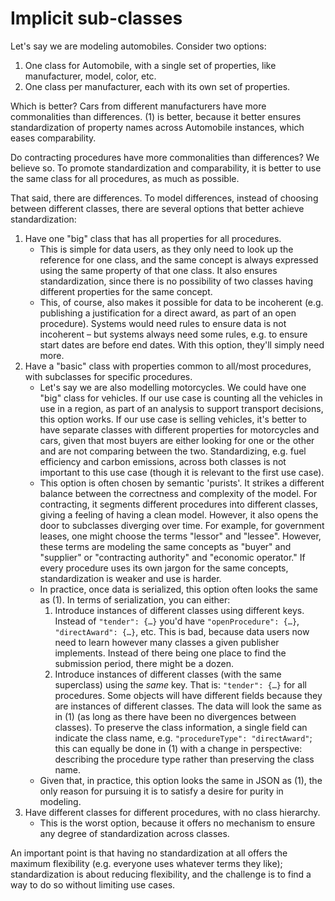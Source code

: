 # Implicit sub-classes

Let's say we are modeling automobiles. Consider two options:

1. One class for Automobile, with a single set of properties, like manufacturer, model, color, etc.
2. One class per manufacturer, each with its own set of properties.

Which is better? Cars from different manufacturers have more commonalities than differences. (1) is better, because it better ensures standardization of property names across Automobile instances, which eases comparability.

Do contracting procedures have more commonalities than differences? We believe so. To promote standardization and comparability, it is better to use the same class for all procedures, as much as possible.

That said, there are differences. To model differences, instead of choosing between different classes, there are several options that better achieve standardization:

1. Have one "big" class that has all properties for all procedures.
    * This is simple for data users, as they only need to look up the reference for one class, and the same concept is always expressed using the same property of that one class. It also ensures standardization, since there is no possibility of two classes having different properties for the same concept.
    * This, of course, also makes it possible for data to be incoherent (e.g. publishing a justification for a direct award, as part of an open procedure). Systems would need rules to ensure data is not incoherent – but systems always need some rules, e.g. to ensure start dates are before end dates. With this option, they'll simply need more.
1. Have a "basic" class with properties common to all/most procedures, with subclasses for specific procedures.
    * Let's say we are also modelling motorcycles. We could have one "big" class for vehicles. If our use case is counting all the vehicles in use in a region, as part of an analysis to support transport decisions, this option works. If our use case is selling vehicles, it's better to have separate classes with different properties for motorcycles and cars, given that most buyers are either looking for one or the other and are not comparing between the two. Standardizing, e.g. fuel efficiency and carbon emissions, across both classes is not important to this use case (though it is relevant to the first use case).
    * This option is often chosen by semantic 'purists'. It strikes a different balance between the correctness and complexity of the model. For contracting, it segments different procedures into different classes, giving a feeling of having a clean model. However, it also opens the door to subclasses diverging over time. For example, for government leases, one might choose the terms "lessor" and "lessee". However, these terms are modeling the same concepts as "buyer" and "supplier" or "contracting authority" and "economic operator." If every procedure uses its own jargon for the same concepts, standardization is weaker and use is harder.
    * In practice, once data is serialized, this option often looks the same as (1). In terms of serialization, you can either:
        1. Introduce instances of different classes using different keys. Instead of `"tender": {…}` you'd have `"openProcedure": {…}`, `"directAward": {…}`, etc. This is bad, because data users now need to learn however many classes a given publisher implements. Instead of there being one place to find the submission period, there might be a dozen.
        1. Introduce instances of different classes (with the same superclass) using the *same* key. That is: `"tender": {…}` for all procedures. Some objects will have different fields because they are instances of different classes. The data will look the same as in (1) (as long as there have been no divergences between classes). To preserve the class information, a single field can indicate the class name, e.g. `"procedureType": "directAward"`; this can equally be done in (1) with a change in perspective: describing the procedure type rather than preserving the class name.
    * Given that, in practice, this option looks the same in JSON as (1), the only reason for pursuing it is to satisfy a desire for purity in modeling.
1. Have different classes for different procedures, with no class hierarchy.
    * This is the worst option, because it offers no mechanism to ensure any degree of standardization across classes.

An important point is that having no standardization at all offers the maximum flexibility (e.g. everyone uses whatever terms they like); standardization is about reducing flexibility, and the challenge is to find a way to do so without limiting use cases.
